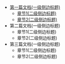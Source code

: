 - [第一篇文档(一级侧边标题)](./zh-cn/章节1 "迪克")
    - [章节1(二级侧边标题)](./zh-cn/章节2 "迪克2")
    - [章节2(二级侧边标题)](./zh-cn/章节3 "迪克3")
- 第二篇文档(一级侧边标题)
    - 章节1(二级侧边标题)
    - 章节2(二级侧边标题)
- 第三篇文档(一级侧边标题)
    - 章节1(二级侧边标题)
    - 章节2(二级侧边标题)
